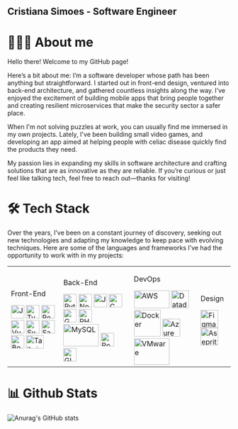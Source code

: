 ## Cristiana Simoes - Software Engineer

<!--
**Silvinecoder/silvinecoder** is a ✨ _special_ ✨ repository because its `README.md` (this file) appears on your GitHub profile.

Here are some ideas to get you started:

- 🔭 I’m currently working on ...
- 🌱 I’m currently learning ...
- 👯 I’m looking to collaborate on ...
- 🤔 I’m looking for help with ...
- 💬 Ask me about ...
- 📫 How to reach me: ...
- 😄 Pronouns: ...
- ⚡ Fun fact: ...
-->

# 👩🏻‍💻 About me
Hello there! Welcome to my GitHub page!

Here’s a bit about me: I’m a software developer whose path has been anything but straightforward. I started out in front-end design, ventured into back-end architecture, and gathered countless insights along the way. I’ve enjoyed the excitement of building mobile apps that bring people together and creating resilient microservices that make the security sector a safer place.

When I'm not solving puzzles at work, you can usually find me immersed in my own projects. Lately, I've been building small video games, and developing an app aimed at helping people with celiac disease quickly find the products they need.

My passion lies in expanding my skills in software architecture and crafting solutions that are as innovative as they are reliable. If you’re curious or just feel like talking tech, feel free to reach out—thanks for visiting!

# 🛠️ Tech Stack
Over the years, I’ve been on a constant journey of discovery, seeking out new technologies and adapting my knowledge to keep pace with evolving techniques. Here are some of the languages and frameworks I’ve had the opportunity to work with in my projects:
<table>
  <tr>
    <td>
      <p>Front-End</p>
      <div class="front-end-images">
        <img src="https://github.com/user-attachments/assets/7275c466-91ad-478c-8a21-d9a5cff6ce86" alt="Javascript" width="30" height="30"/>
        <img src="https://github.com/user-attachments/assets/1a62496b-0a6a-45f0-8a45-db68597154cd" alt="Typescript" width="30" height="30"/>
        <img src="https://github.com/user-attachments/assets/e021ff7f-facb-44d7-bcc5-4cbb953b03ea" alt="React" width="30" height="30"/>
        <img src="https://github.com/user-attachments/assets/6473f5f1-7d33-43e4-8c12-99f5a861976c" alt="Vue" width="30" height="30"/>
        <img src="https://encrypted-tbn0.gstatic.com/images?q=tbn:ANd9GcRRLXF8VSI5tMlBTfy-9UDvnO6OGMOvgGFz5g&s" alt="Svelte" width="30" height="30"/>
        <img src="https://github.com/user-attachments/assets/39d475d3-5b91-4d4e-b501-0e3980310baf" alt="Sass" width="30" height="30"/>
        <img src="https://github.com/user-attachments/assets/20fd2b06-2727-47bb-bdc2-e70ffb94e668" alt="Bootstrap" width="30" height="30"/>
        <img src="https://upload.wikimedia.org/wikipedia/commons/thumb/d/d5/Tailwind_CSS_Logo.svg/2560px-Tailwind_CSS_Logo.svg.png" alt="Tailwind" width="40" height="30"/>
      </div>
    </td>
    <td>
      <p>Back-End</p>
      <div class="back-end-images">
        <img src="https://github.com/user-attachments/assets/49dbe980-cbda-4a89-ac95-8794a330b92e" alt="Python" width="30" height="30"/>
        <img src="https://github.com/user-attachments/assets/b737b9e3-c46b-475a-a612-a19acbc334b1" alt="Node.js" width="30" height="30"/>
        <img src="https://github.com/user-attachments/assets/ebb3d074-73aa-4d59-977e-e66528888e76" alt="Java" width="30" height="30"/>
        <img src="https://github.com/user-attachments/assets/20fcd934-f0bd-42b3-a2b6-3d1d97cf6448" alt="C" width="30" height="30"/>
        <img src="https://github.com/user-attachments/assets/bce2bb57-49e0-4140-a570-dd1b76497672" alt="GML" width="30" height="30"/>
        <img src="https://github.com/user-attachments/assets/bd2f39aa-362c-4046-906e-537bd6b1237c" alt="PHP" width="30" height="30"/>
        <img src="https://upload.wikimedia.org/wikipedia/labs/8/8e/Mysql_logo.png" alt="MySQL" width="80" height="50"/>
        <img src="https://upload.wikimedia.org/wikipedia/commons/thumb/2/29/Postgresql_elephant.svg/993px-Postgresql_elephant.svg.png" alt="PostgreSQL" width="30" height="30"/>
        <img src="https://github.com/user-attachments/assets/7030f219-5ada-46c4-822c-d0ee8d2b874c" alt="GIT" width="30" height="30"/>
      </div>
    </td>
    <td>
      <p>DevOps</p>
       <div class="devops-images">
        <img src="https://banner2.cleanpng.com/20180804/ttq/bf041af08718afe10c4a524cfbf8b888.webp" alt="AWS" width="80" height="40"/>
        <img src="https://encrypted-tbn0.gstatic.com/images?q=tbn:ANd9GcQh-bjJdK2IAQnNsbvQfeEKWVSfel4RyMTVew&s" alt="Datadog" width="40" height="40"/>
        <img src="https://cdn.worldvectorlogo.com/logos/docker.svg" alt="Docker" width="60" height="60"/>
        <img src="https://upload.wikimedia.org/wikipedia/commons/thumb/f/fa/Microsoft_Azure.svg/2048px-Microsoft_Azure.svg.png" alt="Azure" width="40" height="40"/>
        <img src="https://www.cloudcomputing-news.net/wp-content/uploads/2022/02/vmware-logo.png" alt="VMware" width="80" height="60"/>
      </div>
    </td>
    <td>
      <p>Design</p>
      <div class="design">
        <img src="https://upload.wikimedia.org/wikipedia/commons/3/33/Figma-logo.svg" alt="Figma" width="40" height="40">
        <img src="https://upload.wikimedia.org/wikipedia/commons/thumb/6/69/Logo_Aseprite.svg/640px-Logo_Aseprite.svg.png" alt="Aseprite" width="40" height="40">
    </td>
  </tr>
</table>
    
# 📊 Github Stats
![Anurag's GitHub stats](https://github-readme-stats.vercel.app/api?username=silvinecoder&show_icons=true&theme=synthwave&include_all_commits=true&show=prs_merged&hide=contribs)

